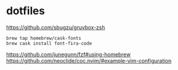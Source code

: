 # dotfiles

https://github.com/sbugzu/gruvbox-zsh

```
brew tap homebrew/cask-fonts
brew cask install font-fira-code
```

https://github.com/junegunn/fzf#using-homebrew
https://github.com/neoclide/coc.nvim/#example-vim-configuration
